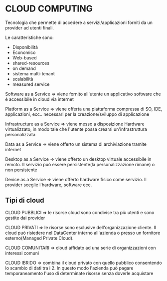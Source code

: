 # CLOUD COMPUTING

Tecnologia che permette di accedere a servizi/applicazioni forniti da un provider ad utenti finali.

Le caratteristiche sono:

- Disponibilità
- Economico
- Web-based
- shared-resources
- on demand
- sistema multi-tenant
- scalabilità
- measured service

Software as a Service ⇒ viene fornito all'utente un applicativo software che è accessibile in cloud via internet

Platform as a Service ⇒ viene offerta una piattaforma compressa di SO, IDE, applicazioni, ecc.. necessari per la creazione/sviluppo di applicazione

Infrastructure as a Service ⇒ viene messo a disposizione Hardware virtualizzato, in modo tale che l'utente possa crearsi un'infrastruttura personalizzata

Data as a Service ⇒ viene offerto un sistema di archiviazione tramite internet

Desktop as a Service ⇒ viene offerto un desktop virtuale accessibile in remoto.
Il servizio può essere persistente(la personalizzazione rimane)
o non persistente

Device as a Service ⇒ viene offerto hardware fisico come servizio.
Il provider sceglie l'hardware, software ecc.

## Tipi di cloud

CLOUD PUBBLICI  ⇒ le risorse cloud sono condivise tra più utenti e sono gestite dai provider

CLOUD PRIVATI ⇒ le risorse sono esclusive dell'organizzazione cliente.
Il cloud può risiedere nel DataCenter interno all'azienda o presso un fornitore esterno(Managed Private Cloud).

CLOUD COMUNITARI ⇒ cloud affidato ad una serie di organizzazioni con interessi comuni

CLOUD IBRIDO ⇒ combina il cloud privato con quello pubblico consentendo lo scambio di dati tra i 2. In questo modo l'azienda può pagare temporaneamento l'uso di determinate risorse senza doverle acquistare